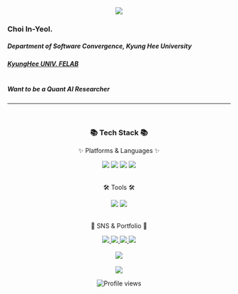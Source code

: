 
<div align=center>
<img src="https://capsule-render.vercel.app/api?type=transparent&fontColor=703ee5&text=InYeol Choi&height=150&fontSize=60&desc=KyungHee UNIV.&descAlignY=75&descAlign=60"/>
</div>



<h3>Choi In-Yeol.</h3>
<h5> Department of Software Convergence, Kyung Hee University </h5>
<a href=https://sites.google.com/khu.ac.kr/felab> <h5> KyungHee UNIV. FELAB</a>
<br><br>
<h5> Want to be a Quant AI Researcher </h5>

---

<br>

<div align=center>
	<h3>📚 Tech Stack 📚</h3>
    <p>✨ Platforms & Languages ✨</p>
</div>

<div align="center">
<img src="https://img.shields.io/badge/Python-3776AB?style=flat-square&logo=Python&logoColor=white"/>
<img src="https://img.shields.io/badge/Pytorch-EE4C2C?style=flat-square&logo=Pytorch&logoColor=white"/>
<img src="https://img.shields.io/badge/TensorFlow-FF6F00?style=flat-square&logo=TensorFlow&logoColor=white"/>
<img src="https://img.shields.io/badge/Jupyter-F37626?style=flat-square&logo=TensorFlow&logoColor=white"/>
</div>
<br>
<div align=center>
	<p>🛠 Tools 🛠</p>

<img src="https://img.shields.io/badge/Visual%20Studio%20Code-007ACC?style=flat&logo=VisualStudioCode&logoColor=white" />

<img src="https://img.shields.io/badge/GitHub-181717?style=flat&logo=GitHub&logoColor=white" />

</div>
<div align=center>
<br>

<div align=center>
<p>🎨 SNS & Portfolio 🎨</p>
</div>

<div align=center>
	<a href="https://blog.naver.com/chldlsel">
		<img src="https://img.shields.io/badge/Portfolio(미완)-FF3633?style=flat&logo=Micro.blog&logoColor=white" />
	</a>
	<a href="https://blog.naver.com/chldlsel">
		<img src="https://img.shields.io/badge/Blog-FF9800?style=flat&logo=Blogger&logoColor=white" />
	</a>
	<a href="mailto:chldlsel@khu.ac.kr">
		<img src="https://img.shields.io/badge/Mail-30B980?style=flat&logo=Gmail&logoColor=white" />
	</a>
	<a href="https://khu-felab.notion.site/KHU-Financial-Engineering-Lab-e0feff25640a452597329452509a49a6">
		<img src="https://img.shields.io/badge/Notion-000000?style=flat&logo=Notion&logoColor=white" />
	</a>
	<br>
</div>


<div align=center>
	<br>
<img src="https://github-readme-stats.vercel.app/api/top-langs/?username=ChoiInYeol&layout=compact&langs_count=2">

<br>
<br>

<img src="https://github-readme-stats.vercel.app/api?username=ChoiInYeol&show_icons=true">

![Profile views](https://gpvc.arturio.dev/ChoiInYeol)
</div>